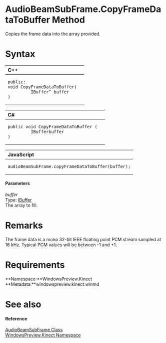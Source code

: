 AudioBeamSubFrame.CopyFrameDataToBuffer Method  
==============================================  

Copies the frame data into the array provided. <span id="syntaxSection"></span>

Syntax  
======  

<table>
<colgroup>
<col width="100%" />
</colgroup>
<thead>
<tr class="header">
<th align="left">C++</th>
</tr>
</thead>
<tbody>
<tr class="odd">
<td align="left"><pre><code>public:  
void CopyFrameDataToBuffer(  
         IBuffer^ buffer  
)</code></pre></td>
</tr>
</tbody>
</table>

<table>
<colgroup>
<col width="100%" />
</colgroup>
<thead>
<tr class="header">
<th align="left">C#</th>
</tr>
</thead>
<tbody>
<tr class="odd">
<td align="left"><pre><code>public void CopyFrameDataToBuffer (  
         IBufferbuffer  
)</code></pre></td>
</tr>
</tbody>
</table>

<table>
<colgroup>
<col width="100%" />
</colgroup>
<thead>
<tr class="header">
<th align="left">JavaScript</th>
</tr>
</thead>
<tbody>
<tr class="odd">
<td align="left"><pre><code>audioBeamSubFrame.copyFrameDataToBuffer(buffer);</code></pre></td>
</tr>
</tbody>
</table>

<span id="ID4EG"></span>
#### Parameters  

*buffer*    
Type: [IBuffer](http://msdn.microsoft.com/en-us/library/windows.storage.streams.ibuffer.aspx)  
 The array to fill.  

<span id="remarks"></span>

Remarks  
=======  

The frame data is a mono 32-bit IEEE floating point PCM stream sampled at 16 kHz. Typical PCM values will be between -1 and +1.  

<span id="requirements"></span>

Requirements  
============  

**Namespace:**WindowsPreview.Kinect  
**Metadata:**windowspreview.kinect.winmd  

<span id="ID4EBB"></span>

See also  
========  

<span id="ID4EDB"></span>
#### Reference  

[AudioBeamSubFrame Class](../../AudioBeamSubFrame_Class.md)  
 [WindowsPreview.Kinect Namespace](../../../Kinect.md)  



<!--Please do not edit the data in the comment block below.-->
<!--
TOCTitle : CopyFrameDataToBuffer Method
RLTitle : AudioBeamSubFrame.CopyFrameDataToBuffer Method
KeywordK : CopyFrameDataToBuffer method
KeywordK : AudioBeamSubFrame.CopyFrameDataToBuffer method
KeywordF : WindowsPreview.Kinect.AudioBeamSubFrame.CopyFrameDataToBuffer
KeywordF : AudioBeamSubFrame.CopyFrameDataToBuffer
KeywordF : CopyFrameDataToBuffer
KeywordF : WindowsPreview.Kinect.AudioBeamSubFrame.CopyFrameDataToBuffer(Windows.Storage.Streams.IBuffer)
KeywordA : M:WindowsPreview.Kinect.AudioBeamSubFrame.CopyFrameDataToBuffer(Windows.Storage.Streams.IBuffer)
AssetID : M:WindowsPreview.Kinect.AudioBeamSubFrame.CopyFrameDataToBuffer(Windows.Storage.Streams.IBuffer)
Locale : en-us
CommunityContent : 1
APIType : Managed
APILocation : windowspreview.kinect.winmd
APIName : WindowsPreview.Kinect.AudioBeamSubFrame.CopyFrameDataToBuffer
TargetOS : Windows
TopicType : kbSyntax
DevLang : VB
DevLang : CSharp
DevLang : JavaScript
DevLang : C++
DocSet : K4Wv2
ProjType : K4Wv2Proj
Technology : Kinect for Windows
Product : Kinect for Windows SDK v2
productversion : 20
-->
